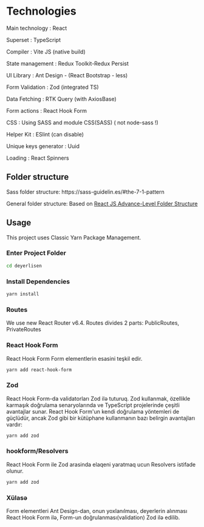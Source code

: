 # Technologies

  Main technology : React

  Superset : TypeScript

  Compiler : Vite JS (native build)

  State management : Redux Toolkit-Redux Persist

  UI Library : Ant Design - (React Bootstrap - less)

  Form Validation : Zod (integrated TS)

  Data Fetching : RTK Query (with AxiosBase)

  Form actions : React Hook Form

  CSS : Using SASS and module CSS(SASS) ( not node-sass !)

  Helper Kit : ESlint (can disable)

  Unique keys generator : Uuid

  Loading : React Spinners

  ## Folder structure
  <p>Sass folder structure: https://sass-guidelin.es/#the-7-1-pattern</p>

  <p>General folder structure: Based on <a href="https://github.com/ahsan-chy/React-JS-Advance-Folder-Structure" target="_blank">React JS Advance-Level Folder Structure</a></p>


  ## Usage

  This project uses Classic Yarn Package Management.

  ### Enter Project Folder

  ```bash
  cd deyerlisen
  ```

  ### Install Dependencies

  ```bash
  yarn install
  ```

  ### Routes
  We use new React Router v6.4. Routes divides 2 parts: 
  PublicRoutes, PrivateRoutes

  ### React Hook Form
  React Hook Form Form elementlerin esasini teşkil edir.
  
  ```bash
  yarn add react-hook-form
  ```

  ### Zod
  React Hook Form-da validatorları Zod ilə tuturuq. Zod kullanmak, özellikle karmaşık doğrulama senaryolarında ve TypeScript projelerinde çeşitli avantajlar sunar. React Hook Form'un kendi doğrulama yöntemleri de güçlüdür, ancak Zod gibi bir kütüphane kullanmanın bazı belirgin avantajları vardır:

  ```bash
  yarn add zod
  ```

  ### hookform/Resolvers
  React Hook Form ile Zod arasinda elaqeni yaratmaq ucun Resolvers istifade olunur.
  
  ```bash
  yarn add zod
  ```

  ### Xülasə
  Form elementleri Ant Design-dan, onun yoxlanılması, deyerlerin alınması React Hook Form ilə, Form-un doğrulanması(validation) Zod ilə edilib.
